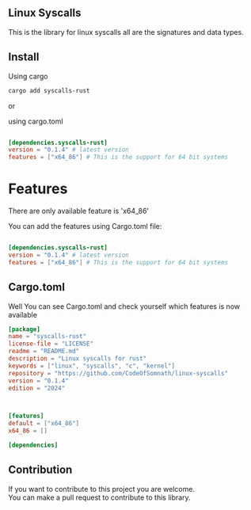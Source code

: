 ## Linux Syscalls 
This is the library for linux syscalls all are the signatures and data types.

## Install

Using cargo 

```bash
cargo add syscalls-rust
```
or<br>

using cargo.toml

```toml

[dependencies.syscalls-rust]
version = "0.1.4" # latest version
features = ["x64_86"] # This is the support for 64 bit systems
```

# Features

There are only available feature is 'x64_86'

You can add the features using Cargo.toml file:

```toml

[dependencies.syscalls-rust]
version = "0.1.4" # latest version
features = ["x64_86"] # This is the support for 64 bit systems
```


## Cargo.toml

Well You can see Cargo.toml and check yourself which features is now available

<!-- update this every time cargo.toml update -->

```toml
[package]
name = "syscalls-rust"
license-file = "LICENSE"
readme = "README.md"
description = "Linux syscalls for rust"
keywords = ["linux", "syscalls", "c", "kernel"]
repository = "https://github.com/CodeOfSomnath/linux-syscalls"
version = "0.1.4"
edition = "2024"



[features]
default = ["x64_86"]
x64_86 = []

[dependencies]

```


## Contribution

If you want to contribute to this project you are welcome.<br>
You can make a pull request to contribute to this library.

